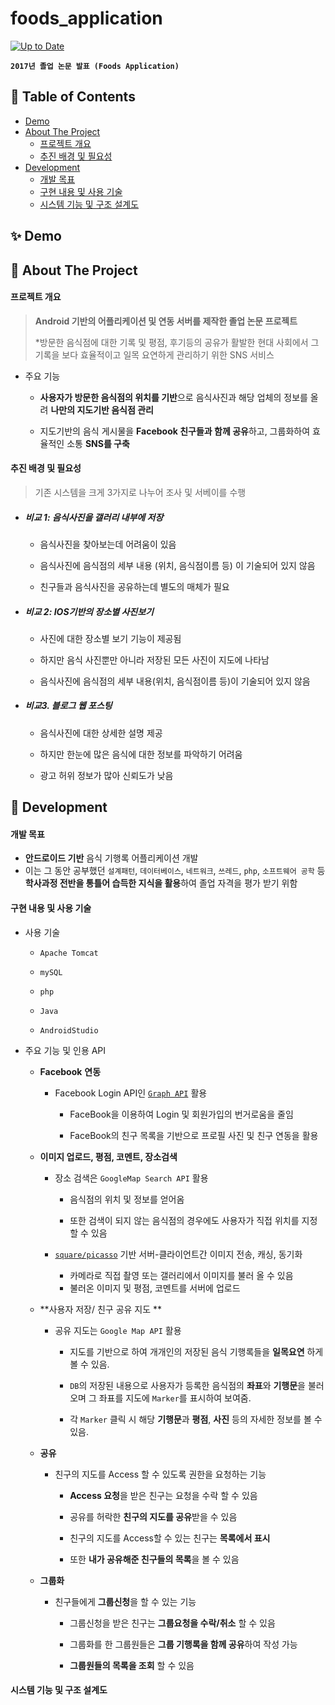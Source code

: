 # foods_application

[![Up to Date](https://github.com/ikatyang/emoji-cheat-sheet/workflows/Up%20to%20Date/badge.svg)](https://github.com/ikatyang/emoji-cheat-sheet/actions?query=workflow%3A"Up+to+Date")

**`2017년 졸업 논문 발표 (Foods Application)`**



## :scroll: Table of Contents

  * [Demo](#--demo)
  * [About The Project](#---about-the-project)
      - [프로젝트 개요](#-------)
      - [추진 배경 및 필요성](#-----------)    
  * [Development](#-blue-book--development)
      - [개발 목표](#-----)
      - [구현 내용 및 사용 기술](#-------------)
      - [시스템 기능 및 구조 설계도](#---------------)

## ✨ Demo





## 🚀 About The Project

#### 프로젝트 개요

> **Android 기반의 어플리케이션 및 연동 서버를 제작한 졸업 논문 프로젝트**
>
> *방문한 음식점에 대한 기록 및 평점, 후기등의 공유가 활발한 현대 사회에서 그 기록을 보다 효율적이고 일목 요연하게 관리하기 위한 SNS 서비스 



* 주요 기능

  * **사용자가 방문한 음식점의 위치를 기반**으로 음식사진과 해당 업체의 정보를 올려 **나만의 지도기반 음식점 관리**

  * 지도기반의 음식 게시물을 **Facebook 친구들과 함께 공유**하고, 그룹화하여 효율적인 소통 **SNS를 구축**





#### 추진 배경 및 필요성

> 기존 시스템을 크게 3가지로 나누어 조사 및 서베이를 수행

 

* ##### 비교 1: 음식사진을 갤러리 내부에 저장

  * 음식사진을 찾아보는데 어려움이 있음

  * 음식사진에 음식점의 세부 내용 (위치, 음식점이름 등) 이 기술되어 있지 않음

  * 친구들과 음식사진을 공유하는데 별도의 매체가 필요

    

* ##### 비교 2:  IOS기반의 장소별 사진보기

  - 사진에 대한 장소별 보기 기능이 제공됨

  - 하지만 음식 사진뿐만 아니라 저장된 모든 사진이 지도에 나타남

  - 음식사진에 음식점의 세부 내용(위치, 음식점이름 등)이 기술되어 있지 않음

    

* ##### 비교3. 블로그 웹 포스팅

  * 음식사진에 대한 상세한 설명 제공

  * 하지만 한눈에 많은 음식에 대한 정보를 파악하기 어려움

  * 광고 허위 정보가 많아 신뢰도가 낮음





## :blue_book: Development

#### 개발 목표

* **안드로이드 기반** 음식 기행록 어플리케이션 개발
*  이는 그 동안 공부했던 `설계패턴`, `데이터베이스`, `네트워크`, `쓰레드`, `php`, `소프트웨어 공학` 등 **학사과정 전반을 통틀어 습득한 지식을 활용**하여 졸업 자격을 평가 받기 위함





#### 구현 내용 및 사용 기술

* 사용 기술

  * `Apache Tomcat`

  * `mySQL`

  * `php`

  * `Java`

  * `AndroidStudio`



* 주요 기능 및 인용 API

  * **Facebook** **연동**

    * Facebook Login API인 [`Graph API`](https://github.com/facebook/facebook-android-sdk) 활용

      * FaceBook을 이용하여 Login 및 회원가입의 번거로움을 줄임

      * FaceBook의 친구 목록을 기반으로 프로필 사진 및 친구 연동을 활용

  

  * **이미지 업로드, 평점, 코멘트, 장소검색**

    * 장소 검색은 `GoogleMap Search API`  활용

      * 음식점의 위치 및 정보를 얻어옴

      * 또한 검색이 되지 않는 음식점의 경우에도 사용자가 직접 위치를 지정 할 수 있음

    * [`square/picasso`](https://github.com/square/picasso) 기반 서버-클라이언트간 이미지 전송, 캐싱, 동기화
      * 카메라로 직접 촬영 또는 갤러리에서 이미지를 불러 올 수 있음
      * 불러온 이미지 및 평점, 코멘트를 서버에 업로드

  

  * **사용자 저장/ 친구 공유 지도 **

    * 공유 지도는 `Google Map API` 활용 

      * 지도를 기반으로 하여 개개인의 저장된 음식 기행록들을 **일목요연** 하게 볼 수 있음.

      *  `DB`의 저장된 내용으로 사용자가 등록한 음식점의 **좌표**와 **기행문**을 불러오며 그 좌표를 지도에 `Marker`를 표시하여 보여줌.

      * 각 `Marker` 클릭 시 해당 **기행문**과 **평점**, **사진** 등의 자세한 정보를 볼 수 있음.

  

  * **공유**

    * 친구의 지도를 Access 할 수 있도록 권한을 요청하는 기능 

      * **Access 요청**을 받은 친구는 요청을 수락 할 수 있음

      * 공유를 허락한 **친구의 지도를 공유**받을 수 있음

      * 친구의 지도를 Access할 수 있는 친구는 **목록에서 표시**

      * 또한 **내가 공유해준 친구들의 목록**을 볼 수 있음

  

  * **그룹화**

    * 친구들에게 **그룹신청**을 할 수 있는 기능

      * 그룹신청을 받은 친구는 **그룹요청을 수락/취소** 할 수 있음

      * 그룹화를 한 그룹원들은 **그룹 기행록을 함께 공유**하여 작성 가능

      * **그룹원들의 목록을 조회** 할 수 있음



#### 시스템 기능 및 구조 설계도

